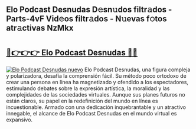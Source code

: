 ## Elo Podcast Desnudas D𝚎sn𝚞dos filtr𝚊dos - Parts-4vF Vid𝚎os filtr𝚊dos - N𝚞evas f𝚘tos atr𝚊ctivas NzMkx

# <h2><a href="http://mb4qtw.tromn.icu/?c=Elo+Podcast+Desnudas">🔗👉👉👉 Elo Podcast Desnudas 🔗🔗</a></h2>

[![Elo Podcast Desnudas nuevo](https://i.imgur.com/pEAQMta.gif)](http://mb4qtw.tromn.icu/?c=Elo+Podcast+Desnudas)
Elo Podcast Desnudas, una figura compleja y polarizadora, desafía la comprensión fácil. Su método poco ortodoxo de crear una persona en línea ha magnetizado y ofendido a los espectadores, estimulando debates sobre la expresión artística, la moralidad y las complejidades de las sociedades virtuales. Aunque sus planes futuros no están claros, su papel en la redefinición del mundo en línea es incuestionable. Armado con una dedicación inquebrantable y un atractivo innegable, el alcance de Elo Podcast Desnudas en el mundo virtual es expansivo.
